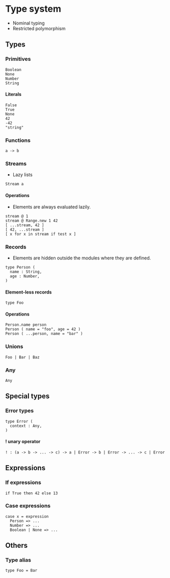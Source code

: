 # Type system

- Nominal typing
- Restricted polymorphism

## Types

### Primitives

```
Boolean
None
Number
String
```

#### Literals

```
False
True
None
42
-42
"string"
```

### Functions

```
a -> b
```

### Streams

- Lazy lists

```
Stream a
```

#### Operations

- Elements are always evaluated lazily.

```
stream @ 1
stream @ Range.new 1 42
[ ...stream, 42 ]
[ 42, ...stream ]
[ x for x in stream if test x ]
```

### Records

- Elements are hidden outside the modules where they are defined.

```
type Person (
  name : String,
  age : Number,
)
```

#### Element-less records

```
type Foo
```

#### Operations

```
Person.name person
Person ( name = "foo", age = 42 )
Person ( ...person, name = "bar" )
```

### Unions

```
Foo | Bar | Baz
```

### Any

```
Any
```

## Special types

### Error types

```
type Error (
  context : Any,
)
```

#### ! unary operator

```
! : (a -> b -> ... -> c) -> a | Error -> b | Error -> ... -> c | Error
```

## Expressions

### If expressions

```
if True then 42 else 13
```

### Case expressions

```
case x = expression
  Person => ...
  Number => ...
  Boolean | None => ...
```

## Others

### Type alias

```
type Foo = Bar
```
